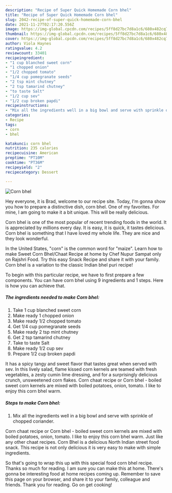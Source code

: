 ```yaml
---
description: "Recipe of Super Quick Homemade Corn bhel"
title: "Recipe of Super Quick Homemade Corn bhel"
slug: 2042-recipe-of-super-quick-homemade-corn-bhel
date: 2021-11-27T02:17:20.556Z
image: https://img-global.cpcdn.com/recipes/5ff8d27bc7d8a1c6/680x482cq70/corn-bhel-recipe-main-photo.jpg
thumbnail: https://img-global.cpcdn.com/recipes/5ff8d27bc7d8a1c6/680x482cq70/corn-bhel-recipe-main-photo.jpg
cover: https://img-global.cpcdn.com/recipes/5ff8d27bc7d8a1c6/680x482cq70/corn-bhel-recipe-main-photo.jpg
author: Viola Haynes
ratingvalue: 4.2
reviewcount: 33401
recipeingredient:
- "1 cup blanched sweet corn"
- "1 chopped onion"
- "1/2 chopped tomato"
- "1/4 cup pomegranate seeds"
- "2 tsp mint chutney"
- "2 tsp tamarind chutney"
- "to taste Salt"
- "1/2 cup sev"
- "1/2 cup broken papdi"
recipeinstructions:
- "Mix all the ingredients well in a big bowl and serve with sprinkle of chopped coriander."
categories:
- Recipe
tags:
- corn
- bhel

katakunci: corn bhel 
nutrition: 235 calories
recipecuisine: American
preptime: "PT10M"
cooktime: "PT36M"
recipeyield: "2"
recipecategory: Dessert

---
```



![Corn bhel](https://img-global.cpcdn.com/recipes/5ff8d27bc7d8a1c6/680x482cq70/corn-bhel-recipe-main-photo.jpg)

Hey everyone, it is Brad, welcome to our recipe site. Today, I'm gonna show you how to prepare a distinctive dish, corn bhel. One of my favorites. For mine, I am going to make it a bit unique. This will be really delicious.

Corn bhel is one of the most popular of recent trending foods in the world. It is appreciated by millions every day. It is easy, it is quick, it tastes delicious. Corn bhel is something that I have loved my whole life. They are nice and they look wonderful.

In the United States, "corn" is the common word for "maize". Learn how to make Sweet Corn Bhel/Chaat Recipe at home by Chef Nupur Sampat only on Rajshri Food. Try this easy Snack Recipe and share it with your family. Corn bhel is a variation to the classic Indian bhel puri recipe!


To begin with this particular recipe, we have to first prepare a few components. You can have corn bhel using 9 ingredients and 1 steps. Here is how you can achieve that.

<!--inarticleads1-->

##### The ingredients needed to make Corn bhel:

1. Take 1 cup blanched sweet corn
1. Make ready 1 chopped onion
1. Make ready 1/2 chopped tomato
1. Get 1/4 cup pomegranate seeds
1. Make ready 2 tsp mint chutney
1. Get 2 tsp tamarind chutney
1. Take to taste Salt
1. Make ready 1/2 cup sev
1. Prepare 1/2 cup broken papdi


It has a spicy tangy and sweet flavor that tastes great when served with sev. In this lively salad, flame kissed corn kernels are teamed with fresh vegetables, a zesty cumin lime dressing, and for a surprisingly delicious crunch, unsweetened corn flakes. Corn chaat recipe or Corn bhel - boiled sweet corn kernels are mixed with boiled potatoes, onion, tomato. I like to enjoy this corn bhel warm. 

<!--inarticleads2-->

##### Steps to make Corn bhel:

1. Mix all the ingredients well in a big bowl and serve with sprinkle of chopped coriander.


Corn chaat recipe or Corn bhel - boiled sweet corn kernels are mixed with boiled potatoes, onion, tomato. I like to enjoy this corn bhel warm. Just like any other chaat recipes. Corn Bhel is a delicious North Indian street food snack. This recipe is not only delicious it is very easy to make with simple ingredients. 

So that's going to wrap this up with this special food corn bhel recipe. Thanks so much for reading. I am sure you can make this at home. There's gonna be interesting food at home recipes coming up. Remember to save this page on your browser, and share it to your family, colleague and friends. Thank you for reading. Go on get cooking!
